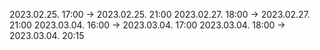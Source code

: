 2023.02.25. 17:00 -> 2023.02.25. 21:00
2023.02.27. 18:00 -> 2023.02.27. 21:00
2023.03.04. 16:00 -> 2023.03.04. 17:00
2023.03.04. 18:00 -> 2023.03.04. 20:15
